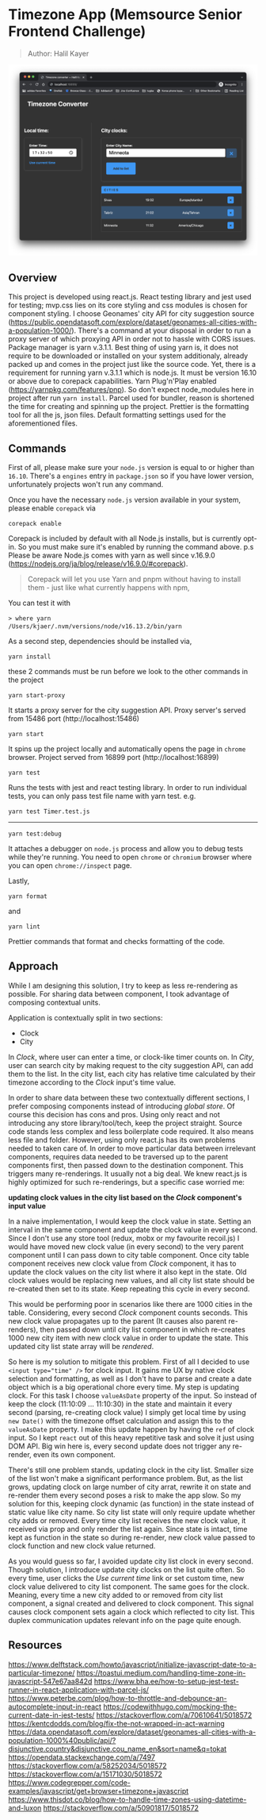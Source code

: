 # Timezone App (Memsource Senior Frontend Challenge)

> Author: Halil Kayer

![Timezone Converter App](timezone-app.png)
## Overview
This project is developed using react.js. React testing library and jest used for testing; mvp.css lies on its core styling and css modules is chosen for component styling. I choose Geonames' city API for city suggestion source (https://public.opendatasoft.com/explore/dataset/geonames-all-cities-with-a-population-1000/). There's a command at your disposal in order to run a proxy server of which proxying API in order not to hassle with CORS issues. Package manager is yarn v.3.1.1. Best thing of using yarn is, it does not require to be downloaded or installed on your system additionaly, already packed up and comes in the project just like the source code. Yet, there is a requirement for running  yarn v.3.1.1 which is node.js. It must be version 16.10 or above due to corepack capabilities. Yarn Plug'n'Play enabled (https://yarnpkg.com/features/pnp). So don't expect node_modules here in project after run `yarn install`. Parcel used for bundler, reason is shortened the time for creating and spinning up the project. Prettier is the formatting tool for all the js, json files. Default formatting settings used for the aforementioned files.


## Commands
First of all, please make sure your `node.js` version is equal to or higher than `16.10`. There's a `engines` entry in `package.json` so if you have lower version, unfortunately projects won't run any command.

Once you have the necessary `node.js` version available in your system, please enable `corepack` via

```shell
corepack enable
```

Corepack is included by default with all Node.js installs, but is currently opt-in. So you must make sure it's enabled by running the command above.
p.s Please be aware Node.js comes with yarn as well since v.16.9.0 (https://nodejs.org/ja/blog/release/v16.9.0/#corepack). 
>  Corepack will let you use Yarn and pnpm without having to install them - just like what currently happens with npm,

You can test it with

```shell
> where yarn 
/Users/kjaer/.nvm/versions/node/v16.13.2/bin/yarn
```

As a second step, dependencies should be installed via,

```shell
yarn install
```

these 2 commands must be run before we look to the other commands in the project

```shell
yarn start-proxy
```

It starts a proxy server for the city suggestion API. Proxy server's served from 15486 port (http://localhost:15486)

```shell
yarn start
```

It spins up the project locally and automatically opens the page in `chrome` browser. Project served from 16899 port (http://localhost:16899)

```shell
yarn test
```

Runs the tests with jest and react testing library. In order to run individual tests, you can only pass test file name with yarn test. e.g.

```shell
yarn test Timer.test.js
```
---

```shell
yarn test:debug
```

It attaches a debugger on `node.js` process and allow you to debug tests while they're running. You need to open `chrome` or `chromium` browser where you can open `chrome://inspect` page.

Lastly,

```shell
yarn format
```

and

```shell
yarn lint
```

Prettier commands that format and checks formatting of the code.

## Approach
While I am designing this solution, I try to keep as less re-rendering as possible. For sharing data between component, I took advantage of composing contextual units.

Application is contextually split in two sections:
- Clock
- City

In _Clock_, where user can enter a time, or clock-like timer counts on. In _City_, user can search city by making request to the city suggestion API, can add them to the list. In the city list, each city has relative time calculated by their timezone according to the _Clock_ input's time value.

In order to share data between these two contextually different sections, I prefer composing components instead of introducing _global store_. Of course this decision has cons and pros. Using only react and not introducing any store library/tool/tech, keep the project straight. Source code stands less complex and less boilerplate code required. It also means less file and folder. However, using only react.js has its own problems needed to taken care of. In order to move particular data between irrelevant components, requires data needed to be traversed up to the parent components first, then passed down to the destination component. This triggers many re-renderings. It usually not a big deal. We knew react.js is highly optimized for such re-renderings, but a specific case worried me:

**updating clock values in the city list based on the _Clock_ component's input value**

In a naive implementation, I would keep the clock value in state. Setting an interval in the same component and update the clock value in every second. Since I don't use any store tool (redux, mobx or my favourite recoil.js) I would have moved new clock value (in every second) to the very parent component until I can pass down to city table component. Once city table component receives new clock value from _Clock_ component, it has to update the clock values on the city list where it also kept in the state. Old clock values would be replacing new values, and all city list state should be re-created then set to its state. Keep repeating this cycle in every second.

This would be performing poor in scenarios like there are 1000 cities in the table. Considering, every second _Clock_ component counts seconds. This new clock value propagates up to the parent (It causes also parent re-renders), then passed down until city list component in which re-creates 1000 new city item with new clock value in order to update the state. This updated city list state array  will be _rendered_.

So here is my solution to mitigate this problem. First of all I decided to use `<input type="time" />` for clock input. It gains me UX by native clock selection and formatting, as well as I don't have to parse and create a date object which is a big operational chore every time. My step is updating clock. For this task I choose `valueAsDate` property of the input. So instead of keep the clock (11:10:09 ... 11:10:30) in the state and maintain it every second (parsing, re-creating clock value) I simply get local time by using `new Date()` with the timezone offset calculation and assign this to the `valueAsDate` property. I make this update happen by having the `ref` of clock input. So I kept `react` out of this heavy repetitive task and solve it just using DOM API. Big win here is, every second update does not trigger any re-render, even its own component.

There's still one problem stands, updating clock in the city list. Smaller size of the list won't make a significant performance problem. But, as the list grows, updating clock on large number of city arrat, rewrite it on state and re-render them every second poses a risk to make the app slow. So my solution for this, keeping clock dynamic (as function) in the state instead of static value like city name. So city list state will only require update whether city adds or removed. Every time city list receives the new clock value, it received via prop and only render the list again. Since state is intact, time kept as function in the state so during re-render, new clock value passed to clock function and new clock value returned.

As you would guess so far, I avoided update city list  clock in every second. Though solution, I introduce update city clocks on the list quite often.
So every time, user clicks the _Use current time_ link or set custom time, new clock value delivered to city list component. The same goes for the clock. Meaning, every time a new city added to or removed from city list component, a signal created and delivered to clock component. This signal causes clock component sets again a clock which reflected to city list. This duplex communication updates relevant info on the page quite enough.

## Resources
https://www.delftstack.com/howto/javascript/initialize-javascript-date-to-a-particular-timezone/
https://toastui.medium.com/handling-time-zone-in-javascript-547e67aa842d
https://www.bha.ee/how-to-setup-jest-test-runner-in-react-application-with-parcel-js/
https://www.peterbe.com/plog/how-to-throttle-and-debounce-an-autocomplete-input-in-react
https://codewithhugo.com/mocking-the-current-date-in-jest-tests/
https://stackoverflow.com/a/70610641/5018572
https://kentcdodds.com/blog/fix-the-not-wrapped-in-act-warning
https://data.opendatasoft.com/explore/dataset/geonames-all-cities-with-a-population-1000%40public/api/?disjunctive.country&disjunctive.cou_name_en&sort=name&q=tokat
https://opendata.stackexchange.com/a/7497
https://stackoverflow.com/a/58252034/5018572
https://stackoverflow.com/a/15171030/5018572
https://www.codegrepper.com/code-examples/javascript/get+browser+timezone+javascript
https://www.thisdot.co/blog/how-to-handle-time-zones-using-datetime-and-luxon
https://stackoverflow.com/a/50901817/5018572

